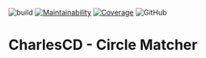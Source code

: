 ![build](https://github.com/ZupIT/charlescd-circle-matcher/workflows/build/badge.svg)
[![Maintainability](https://api.codeclimate.com/v1/badges/f65771dc7079c8f968fb/maintainability)](https://codeclimate.com/github/ZupIT/charlescd-circle-matcher/maintainability)
[![Coverage](https://api.codeclimate.com/v1/badges/f65771dc7079c8f968fb/test_coverage)](https://codeclimate.com/github/ZupIT/charlescd-circle-matcher/test_coverage)
![GitHub](https://img.shields.io/github/license/ZupIT/charlescd-circle-matcher)

# CharlesCD - Circle Matcher
